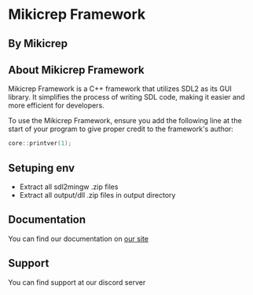 # Mikicrep Framework
## By Mikicrep

## About Mikicrep Framework

Mikicrep Framework is a C++ framework that utilizes SDL2 as its GUI library. It simplifies the process of writing SDL code, making it easier and more efficient for developers.

To use the Mikicrep Framework, ensure you add the following line at the start of your program to give proper credit to the framework's author:

```cpp
core::printver(1);
```

## Setuping env
- Extract all sdl2mingw .zip files
- Extract all output/dll .zip files in output directory

## Documentation
You can find our documentation on [our site](https://miki.macakom.net/projects/docs/mf/index.html)

## Support
You can find support at our discord server